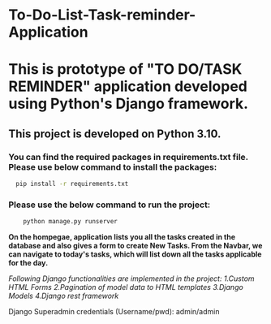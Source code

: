 # To-Do-List-Task-reminder-Application
# This is prototype of "TO DO/TASK REMINDER" application developed using Python's Django framework.

## This project is developed on Python 3.10.

### You can find the required packages in requirements.txt file. Please use below command to install the packages:
```bash
  pip install -r requirements.txt
```


### Please use the below command to run the project:
```bash 
    python manage.py runserver
```

<!-- Strong -->
**On the hompegae, application lists you all the tasks created in the database and also gives a form to create New Tasks.
From the Navbar, we can navigate to today's tasks, which will list down all the tasks applicable for the day.** 

<!-- Italics -->
*Following Django functionalities are implemented in the project:
1.Custom HTML Forms
2.Pagination of model data to HTML templates
3.Django Models
4.Django rest framework*


Django Superadmin credentials (Username/pwd):
admin/admin

